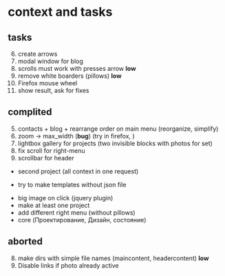 # context and tasks

## tasks
6. create arrows
13. modal window for blog
9. scrolls must work with presses arrow **low**
10. remove white boarders (pillows) **low**
12. Firefox mouse wheel
7. show result, ask for fixes

## complited
5. contacts + blog + rearrange order on main menu (reorganize, simplify)
4. zoom -> max_width (**bug**) (try in firefox, )
3. lightbox gallery for projects (two invisible blocks with photos for set)
1. fix scroll for right-menu
2. scrollbar for header
+ second project (all context in one request)
- try to make templates without json file
+ big image on click (jquery plugin)
+ make at least one project
+ add different right menu (without pillows)
+ core (Проектирование, Дизайн, состояние)

## aborted
8. make dirs with simple file names (maincontent, headercontent) **low**
11. Disable links if photo already active
